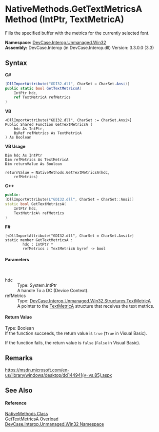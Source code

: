 # NativeMethods.GetTextMetricsA Method (IntPtr, TextMetricA)
 

Fills the specified buffer with the metrics for the currently selected font.

**Namespace:**&nbsp;<a href="N_DevCase_Interop_Unmanaged_Win32">DevCase.Interop.Unmanaged.Win32</a><br />**Assembly:**&nbsp;DevCase.Interop (in DevCase.Interop.dll) Version: 3.3.0.0 (3.3)

## Syntax

**C#**<br />
``` C#
[DllImportAttribute("GDI32.dll", CharSet = CharSet.Ansi)]
public static bool GetTextMetricsA(
	IntPtr hdc,
	ref TextMetricA refMetrics
)
```

**VB**<br />
``` VB
<DllImportAttribute("GDI32.dll", CharSet := CharSet.Ansi>]
Public Shared Function GetTextMetricsA ( 
	hdc As IntPtr,
	ByRef refMetrics As TextMetricA
) As Boolean
```

**VB Usage**<br />
``` VB Usage
Dim hdc As IntPtr
Dim refMetrics As TextMetricA
Dim returnValue As Boolean

returnValue = NativeMethods.GetTextMetricsA(hdc, 
	refMetrics)
```

**C++**<br />
``` C++
public:
[DllImportAttribute(L"GDI32.dll", CharSet = CharSet::Ansi)]
static bool GetTextMetricsA(
	IntPtr hdc, 
	TextMetricA% refMetrics
)
```

**F#**<br />
``` F#
[<DllImportAttribute("GDI32.dll", CharSet = CharSet.Ansi)>]
static member GetTextMetricsA : 
        hdc : IntPtr * 
        refMetrics : TextMetricA byref -> bool 

```


#### Parameters
&nbsp;<dl><dt>hdc</dt><dd>Type: System.IntPtr<br />A handle To a DC (Device Context).</dd><dt>refMetrics</dt><dd>Type: <a href="T_DevCase_Interop_Unmanaged_Win32_Structures_TextMetricA">DevCase.Interop.Unmanaged.Win32.Structures.TextMetricA</a><br />A pointer to the <a href="T_DevCase_Interop_Unmanaged_Win32_Structures_TextMetricA">TextMetricA</a> structure that receives the text metrics.</dd></dl>

#### Return Value
Type: Boolean<br />If the function succeeds, the return value is `true` (`True` in Visual Basic). 

 If the function fails, the return value is `false` (`False` in Visual Basic).

## Remarks
<a href="https://msdn.microsoft.com/en-us/library/windows/desktop/dd144941(v=vs.85).aspx" target="_blank">https://msdn.microsoft.com/en-us/library/windows/desktop/dd144941(v=vs.85).aspx</a>

## See Also


#### Reference
<a href="T_DevCase_Interop_Unmanaged_Win32_NativeMethods">NativeMethods Class</a><br /><a href="Overload_DevCase_Interop_Unmanaged_Win32_NativeMethods_GetTextMetricsA">GetTextMetricsA Overload</a><br /><a href="N_DevCase_Interop_Unmanaged_Win32">DevCase.Interop.Unmanaged.Win32 Namespace</a><br />